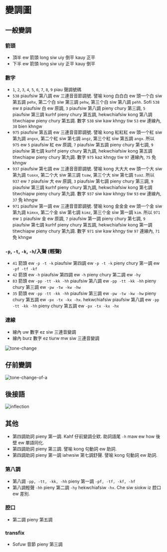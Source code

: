 # 變調圖

## 一般變調

### 箭頭

* 頂半 ew 箭頭 long siw uiy 倒平 kauy 正平
* 下半 ew 箭頭 long siw uiy 正平 kauy 倒平

### 數字

* `1`, `2`, `3`, `4`, `5`, `6`, `7`, `8`, `9` piau 聲調號碼
* `538` piaufsiw 第八調 ew 三連音音節調號. 譬喻 kong 白白白 ew 頭一个白 siw 第五調 `pehx`, 第二个白 siw 第三調 `pehw`, 第三个白 siw 第八調 `pehh`. Sofi `538` ew `8` piaufsiw 白 ew 原調, `3` piaufsiw 第八調 pieny chury 第三調, `5` piaufsiw 第三調 kurhf pieny chury 第五調, hekwchiafsiw kong 第八調 titwchiapw pieny chury 第五調. 數字 `538` siw kaw khngy tiw `53` ew 連線內, `38` bien khngw
* `975` piaufsiw 第五調 ew 三連音音節調號. 譬喻 kong 紅紅紅 ew 頭一个紅 siw 第九調 `angxx`, 第二个紅 siw 第七調 `angz`, 第三个紅 siw 第五調 `angx`. 所以 `975` ew `5` piaufsiw 紅 ew 原調, `7` piaufsiw 第五調 pieny chury 第七調, `9` piaufsiw 第七調 kurhf pieny chury 第九調, hekwchiafsiw kong 第五調 titwchiapw pieny chury 第九調. 數字 `975` kaz khngy tiw `97` 連線內, `75` 免 khngw
* `937` piaufsiw 第七調 ew 三連音音節調號. 譬喻 kong 大大大 ew 頭一个大 siw 第九調 `tuaxx`, 第二个大 siw 第三調 `tuaw`, 第三个大 siw 第七調 `tuaz`. 所以 `937` ew `7` piaufsiw 大 ew 原調, `3` piaufsiw 第七調 pieny chury 第三調, `9` piaufsiw 第三調 kurhf pieny chury 第九調, hekwchiafsiw kong 第七調 titwchiapw pieny chury 第九調. 數字 `937` siw kaw khngy tiw `93` ew 連線內, `37` 免 khngw
* `971` piaufsiw 第一調 ew 三連音音節調號. 譬喻 kong 金金金 ew 頭一个金 siw 第九調 `kimxx`, 第二个金 siw 第七調 `kimz`, 第三个金 siw 第一調 `kim`. 所以 `971` ew `1` piaufsiw 金 ew 原調, `7` piaufsiw 第一調 pieny chury 第七調, `9` piaufsiw 第七調 kurhf pieny chury 第五調, hekwchiafsiw kong 第一調 titwchiapw pieny chury 第九調. 數字 `971` siw kaw khngy tiw `97` 連線內, `71` 免 khngw

### `-p`, `-t`, `-k`, `-h`/入聲 (輕聲)

* `41` 箭頭 ew `-p -t -k` piaufsiw 第四調 ew `-p -t -k` pieny chury 第一調 ew `-pf -tf -kf`
* `42` 箭頭 ew `-h` piaufsiw 第四調 ew `-h` pieny chury 第二調 ew `-hy`
* `83` 箭頭 ew `-pp -tt -kk -hh` piaufsiw 第八調 ew `-pp -tt -kk -hh` pieny chury 第三調 ew `-pw -tw -kw -hw`
* `35` 箭頭 ew `-pp -tt -kk -hh` piaufsiw 第三調 ew `-pw -tw -kw -hw` pieny chury 第五調 ew `-px -tx -kx -hx`. hekwchiafsiw piaufsiw 第八調 ew `-pp -tt -kk -hh` pieny chury 第五調 ew `-px -tx -kx -hx`

### 連線

* 線內 uw 數字 ez siw 三連音變調
* 線內 burz 數字 ez tiurw mw siw 三連音變調

![tone-change](./tone-change.png)

## 仔前變調

![tone-change-of-a](./tone-change-of-a.png)

## 後接語

![inflection](./inflection.png)

## 其他

* 第四調助詞 pieny 第一調. Kahf 仔前變調仝欵. 助詞語尾 `-h` maw ew how 後壁 ew 單語同化.
* 第四調助詞 pieny 第三調. 譬喻 kong 句動詞 ew 助詞.
* 第四調助詞 pieny 第一調 iahwsiw 第七調舒聲. 譬喻 kong 句動詞 ew 助詞.

### 第八調

* 第八調 `-pp, -tt, -kk, -hh` pieny 第一調 `-pf, -tf, -kf, -hf`
* 第八調輕聲 `-hh` pieny 第二調 `-hy` hekwchiafsiw `-hx`. Che siw siokw iz 腔口 ew 差別.

### 腔口

* 第二調 pieny 第五調

### transfix

* Sofuw 音節 pieny 第三調
